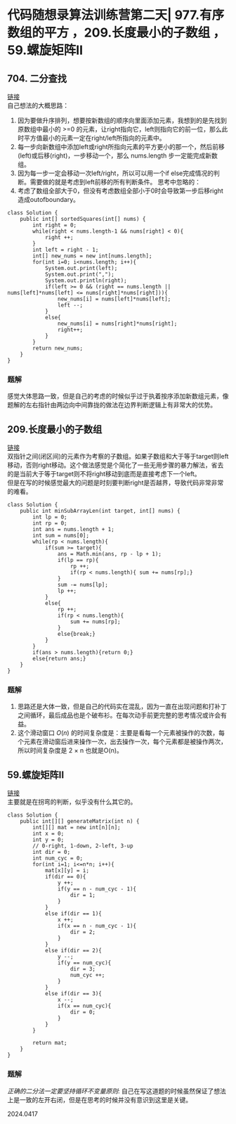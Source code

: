 # 代码随想录算法训练营第二天| 977.有序数组的平方 ，209.长度最小的子数组 ，59.螺旋矩阵II

## 704. 二分查找
[链接](https://leetcode.cn/problems/squares-of-a-sorted-array/submissions/524585496/)  
自己想法的大概思路：
1. 因为要做升序排列，想要按新数组的顺序向里面添加元素，我想到的是先找到原数组中最小的 >=0 的元素，让right指向它，left则指向它的前一位，那么此时平方值最小的元素一定在right/left所指向的元素中。
2. 每一步向新数组中添加left或right所指向元素的平方更小的那一个，然后前移(left)或后移(right)，一步移动一个，那么 nums.length 步一定能完成新数组。
3. 因为每一步一定会移动一次left/right，所以可以用一个if else完成情况的判断。需要做的就是考虑到left前移的所有判断条件。
思考中忽略的：
1. 考虑了数组全部大于0，但没有考虑数组全部小于0时会导致第一步后移right造成outofboundary。
```
class Solution {
    public int[] sortedSquares(int[] nums) {
        int right = 0;
        while(right < nums.length-1 && nums[right] < 0){
            right ++;
        }
        int left = right - 1;
        int[] new_nums = new int[nums.length];
        for(int i=0; i<nums.length; i++){
            System.out.print(left);
            System.out.print(",");
            System.out.println(right);
            if(left >= 0 && (right == nums.length || nums[left]*nums[left] <= nums[right]*nums[right])){
                new_nums[i] = nums[left]*nums[left];
                left --;
            }
            else{
                new_nums[i] = nums[right]*nums[right];
                right++;
            }
        }
        return new_nums;
    }
}
```

### 题解
感觉大体思路一致，但是自己的考虑的时候似乎过于执着按序添加新数组元素，像题解的左右指针由两边向中间靠拢的做法在边界判断逻辑上有非常大的优势。

## 209.长度最小的子数组
[链接](https://leetcode.cn/problems/minimum-size-subarray-sum/submissions/524665626/)  
双指针之间(闭区间)的元素作为考察的子数组。如果子数组和大于等于target则left移动，否则right移动。这个做法感觉是个简化了一些无用步骤的暴力解法，省去的是当前大于等于target则不将right移动到底而是直接考虑下一个left。  
但是在写的时候感觉最大的问题是时刻要判断right是否越界，导致代码非常非常的难看。
```
class Solution {
    public int minSubArrayLen(int target, int[] nums) {
        int lp = 0;
        int rp = 0;
        int ans = nums.length + 1;
        int sum = nums[0];
        while(rp < nums.length){
            if(sum >= target){
                ans = Math.min(ans, rp - lp + 1);
                if(lp == rp){
                    rp ++;
                    if(rp < nums.length){ sum += nums[rp];}
                }
                sum -= nums[lp];
                lp ++;
            }
            else{
                rp ++;
                if(rp < nums.length){
                    sum += nums[rp];
                }
                else{break;}
            }
        }
        if(ans > nums.length){return 0;}
        else{return ans;}
    }
}
```

### 题解
1. 思路还是大体一致，但是自己的代码实在混乱，因为一直在出现问题和打补丁之间循环，最后成品也是个破布衫。在每次动手前更完整的思考情况或许会有益。
2. 这个滑动窗口 $O(n)$ 的时间复杂度是：主要是看每一个元素被操作的次数，每个元素在滑动窗后进来操作一次，出去操作一次，每个元素都是被操作两次，所以时间复杂度是 2 × n 也就是O(n)。  

##  59.螺旋矩阵II
[链接](https://leetcode.cn/problems/spiral-matrix-ii/submissions/524666651/)  
主要就是在拐弯的判断，似乎没有什么其它的。
```
class Solution {
    public int[][] generateMatrix(int n) {
        int[][] mat = new int[n][n];
        int x = 0;
        int y = 0;
        // 0-right, 1-down, 2-left, 3-up
        int dir = 0;
        int num_cyc = 0;
        for(int i=1; i<=n*n; i++){
            mat[x][y] = i;
            if(dir == 0){
                y ++;
                if(y == n - num_cyc - 1){
                    dir = 1;
                }
            }
            else if(dir == 1){
                x ++;
                if(x == n - num_cyc - 1){
                    dir = 2;
                }
            }
            else if(dir == 2){
                y --;
                if(y == num_cyc){
                    dir = 3;
                    num_cyc ++;
                }
            }
            else if(dir == 3){
                x --;
                if(x == num_cyc){
                    dir = 0;
                }
            }
        }

        return mat;
    }
}
```

### 题解
_正确的二分法一定要坚持循环不变量原则_: 自己在写这道题的时候虽然保证了想法上是一致的左开右闭，但是在思考的时候并没有意识到这里是关键。

2024.0417
